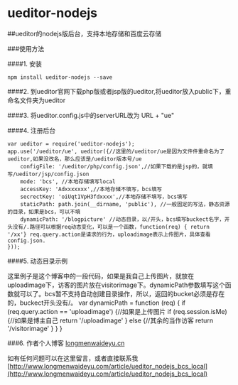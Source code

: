 ueditor-nodejs
=============

##ueditor的nodejs版后台，支持本地存储和百度云存储

###使用方法

####1. 安装

	npm install ueditor-nodejs --save

####2. 到ueditor官网下载php版或者jsp版的ueditor,将ueditor放入public下，重命名文件夹为ueditor

####3. 将ueditor.config.js中的serverURL改为 URL + "ue"

####4. 注册后台

	var ueditor = require('ueditor-nodejs');
    app.use('/ueditor/ue', ueditor({//这里的/ueditor/ue是因为文件件重命名为了ueditor,如果没改名，那么应该是/ueditor版本号/ue
        configFile: '/ueditor/php/config.json',//如果下载的是jsp的，就填写/ueditor/jsp/config.json
        mode: 'bcs', //本地存储填写local
        accessKey: 'Adxxxxxxx',//本地存储不填写，bcs填写
        secrectKey: 'oiUqt1VpH3fdxxxx',//本地存储不填写，bcs填写
        staticPath: path.join(__dirname, 'public'), //一般固定的写法，静态资源的目录，如果是bcs，可以不填
        dynamicPath: '/blogpicture' //动态目录，以/开头，bcs填写buckect名字，开头没有/.路径可以根据req动态变化，可以是一个函数，function(req) { return '/xx'} req.query.action是请求的行为，uploadimage表示上传图片，具体查看config.json.
    }));

####5. 动态目录示例

这里例子是这个博客中的一段代码，如果是我自己上传图片，就放在uploadimage下，访客的图片放在visitorimage下。dynamicPath参数填写这个函数就可以了。bcs暂不支持自动创建目录操作，所以，返回的bucket必须是存在的，buckect开头没有/。
	var dynamicPath = function (req) {
		if (req.query.action == 'uploadimage') {//如果是上传图片
			if (req.session.isMe) {//如果是博主自己
				return '/uploadimage'
			} else {//其余的当作访客
				return '/visitorimage'
			}
		}
	}

###6. 作者个人博客
[longmenwaideyu.cn](http://longmenwaideyu.cn)

如有任何问题可以在这里留言，或者直接联系我
[http://www.longmenwaideyu.com/article/ueditor_nodejs_bcs_local](http://www.longmenwaideyu.com/article/ueditor_nodejs_bcs_local)


